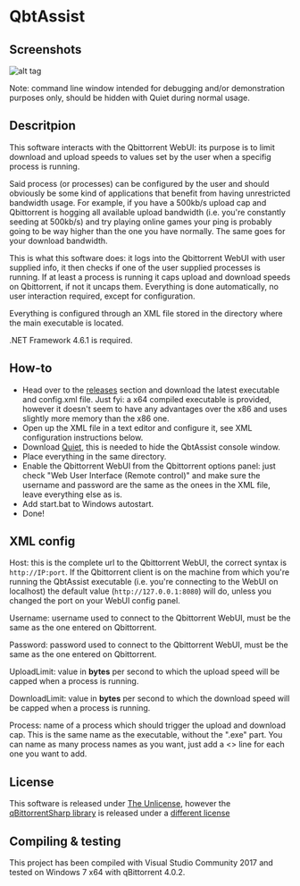 # QbtAssist


## Screenshots


![alt tag](https://i.imgur.com/7KzyNfb.png)

Note: command line window intended for debugging and/or demonstration purposes only, should be hidden with Quiet during normal usage.


## Descritpion
This software interacts with the Qbittorrent WebUI: its purpose is to limit download and upload speeds to values set by the user when a specifig process is running. 

Said process (or processes) can be configured by the user and should obviously be some kind of applications that benefit from having unrestricted bandwidth usage.
For example, if you have a 500kb/s upload cap and Qbittorrent is hogging all available upload bandwidth (i.e. you're constantly seeding at 500kb/s) and try playing online games
your ping is probably going to be way higher than the one you have normally. The same goes for your download bandwidth. 

This is what this software does: it logs into the Qbittorrent WebUI with user supplied info, it then checks if one of the user supplied processes is running. If at least a process 
is running it caps upload and download speeds on Qbittorrent, if not it uncaps them. Everything is done automatically, no user interaction required, except for configuration.

Everything is configured through an XML file stored in the directory where the main executable is located.

.NET Framework 4.6.1 is required.


## How-to
- Head over to the [releases](https://github.com/Wyse-/QbtAssist/releases) section and download the latest executable and config.xml file. Just fyi: a x64 compiled executable is provided, however it doesn't seem to have any
advantages over the x86 and uses slightly more memory than the x86 one.
- Open up the XML file in a text editor and configure it, see XML configuration instructions below.
- Download [Quiet](http://www.joeware.net/freetools/tools/quiet/index.htm), this is needed to hide the QbtAssist console window.
- Place everything in the same directory.
- Enable the Qbittorrent WebUI from the Qbittorrent options panel: just check "Web User Interface (Remote control)" and make sure the username and password are the same as the onees
in the XML file, leave everything else as is.
- Add start.bat to Windows autostart.
- Done!


## XML config
Host: this is the complete url to the Qbittorrent WebUI, the correct syntax is `http://IP:port`. If the Qbittorrent client is on the machine from which you're running the QbtAssist
executable (i.e. you're connecting to the WebUI on localhost) the default value (`http://127.0.0.1:8080`) will do, unless you changed the port on your WebUI config panel.

Username: username used to connect to the Qbittorrent WebUI, must be the same as the one entered on Qbittorrent.

Password: password used to connect to the Qbittorrent WebUI, must be the same as the one entered on Qbittorrent.

UploadLimit: value in **bytes** per second to which the upload speed will be capped when a process is running.

DownloadLimit: value in **bytes** per second to which the download speed will be capped when a process is running.

Process: name of a process which should trigger the upload and download cap. This is the same name as the executable, without the ".exe" part. You can name as many process names as you want, just add a <<Process></Process>> line for each one you want to add.


## License
This software is released under [The Unlicense](https://github.com/Wyse-/QbtAssist/blob/master/LICENSE), however the [qBittorrentSharp library](https://github.com/teug91/qBittorrentSharp) is released under a [different license](https://github.com/Wyse-/QbtAssist/blob/master/LICENSE_qBittorrentSharp)


## Compiling & testing
This project has been compiled with Visual Studio Community 2017 and tested on Windows 7 x64 with qBittorrent 4.0.2.
